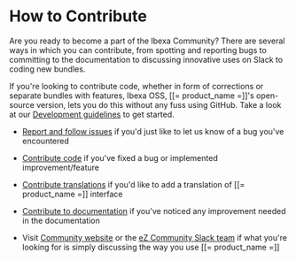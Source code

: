 # How to Contribute

Are you ready to become a part of the Ibexa Community? There are several ways in which you can contribute, from spotting and reporting bugs to committing to the documentation to discussing innovative uses on Slack to coding new bundles.

If you're looking to contribute code, whether in form of corrections or separate bundles with features, Ibexa OSS, [[= product_name =]]'s open-source version, lets you do this without any fuss using GitHub. Take a look at our [Development guidelines](development_guidelines.md) to get started.

- [Report and follow issues](report_follow_issues.md) if you'd just like to let us know of a bug you've encountered

- [Contribute code](code.md) if you've fixed a bug or implemented improvement/feature

- [Contribute translations](translations.md) if you'd like to add a translation of [[= product_name =]] interface

- [Contribute to documentation](documentation.md) if you've noticed any improvement needed in the documentation

- Visit [Community website](http://share.ez.no) or the [eZ Community Slack team](https://ezcommunity.slack.com/) if what you're looking for is simply discussing the way you use [[= product_name =]]
 

